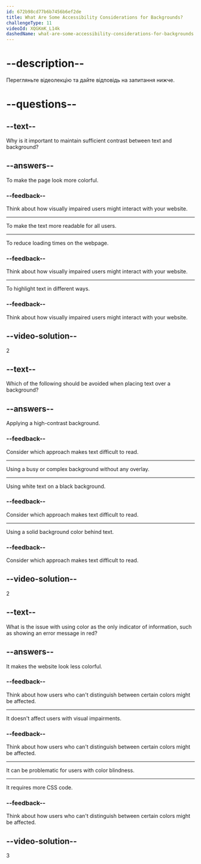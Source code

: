 ```yaml
---
id: 672b98cd77b6b7456b6ef2de
title: What Are Some Accessibility Considerations for Backgrounds?
challengeType: 11
videoId: XQGKmK_L14k
dashedName: what-are-some-accessibility-considerations-for-backgrounds
---
```


# --description--

Перегляньте відеолекцію та дайте відповідь на запитання нижче.

# --questions--

## --text--

Why is it important to maintain sufficient contrast between text and background?

## --answers--

To make the page look more colorful.

### --feedback--

Think about how visually impaired users might interact with your website.

---

To make the text more readable for all users.

---

To reduce loading times on the webpage.

### --feedback--

Think about how visually impaired users might interact with your website.

---

To highlight text in different ways.

### --feedback--

Think about how visually impaired users might interact with your website.

## --video-solution--

2

## --text--

Which of the following should be avoided when placing text over a background?

## --answers--

Applying a high-contrast background.

### --feedback--

Consider which approach makes text difficult to read.

---

Using a busy or complex background without any overlay.

---

Using white text on a black background.

### --feedback--

Consider which approach makes text difficult to read.

---

Using a solid background color behind text.

### --feedback--

Consider which approach makes text difficult to read.

## --video-solution--

2

## --text--

What is the issue with using color as the only indicator of information, such as showing an error message in red?

## --answers--

It makes the website look less colorful.

### --feedback--

Think about how users who can't distinguish between certain colors might be affected.

---

It doesn't affect users with visual impairments.

### --feedback--

Think about how users who can't distinguish between certain colors might be affected.

---

It can be problematic for users with color blindness.

---

It requires more CSS code.

### --feedback--

Think about how users who can't distinguish between certain colors might be affected.

## --video-solution--

3
